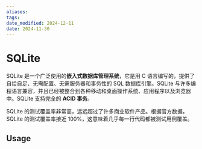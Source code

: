 ```yaml
---
aliases: 
tags: 
date_modified: 2024-12-11
date: 2024-11-30
---
```


# SQLite

SQLite 是一个广泛使用的**嵌入式数据库管理系统**，它是用 C 语言编写的，提供了自给自足、无需配置、无需服务器和事务性的 SQL 数据库引擎。SQLite 与许多编程语言兼容，并且已经被整合到各种移动和桌面操作系统、应用程序以及浏览器中。SQLite 支持完全的 **ACID 事务**。

SQLite 的测试覆盖率非常高，远远超过了许多商业软件产品。根据官方数据，SQLite 的测试覆盖率接近 100%，这意味着几乎每一行代码都被测试用例覆盖。

## Usage
